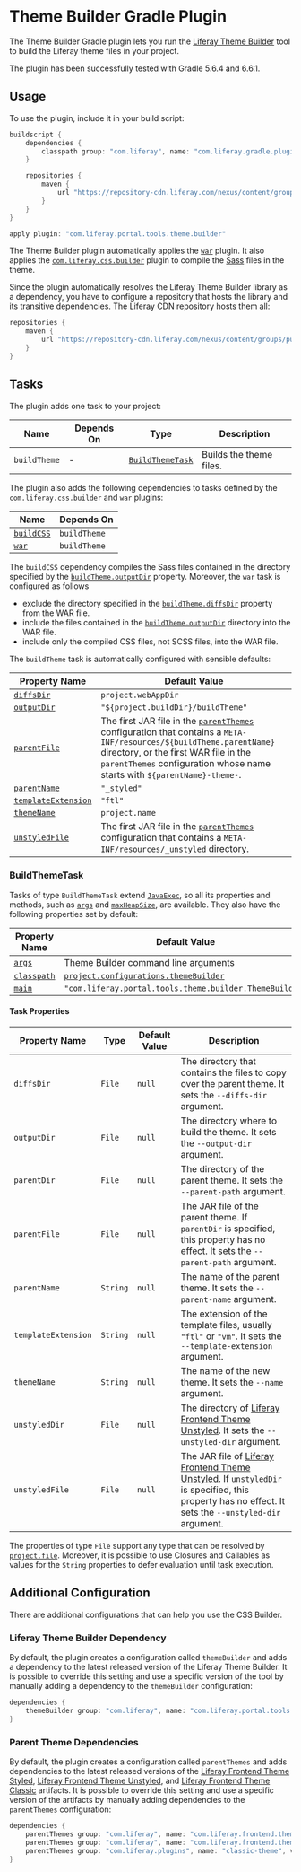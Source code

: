 # Theme Builder Gradle Plugin

The Theme Builder Gradle plugin lets you run the [Liferay Theme Builder](https://github.com/liferay/liferay-portal/tree/master/modules/util/portal-tools-theme-builder)
tool to build the Liferay theme files in your project.

The plugin has been successfully tested with Gradle 5.6.4 and 6.6.1.

## Usage

To use the plugin, include it in your build script:

```gradle
buildscript {
	dependencies {
		classpath group: "com.liferay", name: "com.liferay.gradle.plugins.theme.builder", version: "2.0.14"
	}

	repositories {
		maven {
			url "https://repository-cdn.liferay.com/nexus/content/groups/public"
		}
	}
}

apply plugin: "com.liferay.portal.tools.theme.builder"
```

The Theme Builder plugin automatically applies the [`war`](https://docs.gradle.org/current/userguide/war_plugin.html)
plugin. It also applies the [`com.liferay.css.builder`](https://github.com/liferay/liferay-portal/tree/master/modules/sdk/gradle-plugins-css-builder)
plugin to compile the [Sass](http://sass-lang.com/) files in the theme.

Since the plugin automatically resolves the Liferay Theme Builder library as a
dependency, you have to configure a repository that hosts the library and its
transitive dependencies. The Liferay CDN repository hosts them all:

```gradle
repositories {
	maven {
		url "https://repository-cdn.liferay.com/nexus/content/groups/public"
	}
}
```

## Tasks

The plugin adds one task to your project:

Name | Depends On | Type | Description
---- | ---------- | ---- | -----------
`buildTheme` | \- | [`BuildThemeTask`](#buildthemetask) | Builds the theme files.

The plugin also adds the following dependencies to tasks defined by the
`com.liferay.css.builder` and `war` plugins:

Name | Depends On
---- | ----------
[`buildCSS`](https://github.com/liferay/liferay-portal/tree/master/modules/sdk/gradle-plugins-css-builder#tasks) | `buildTheme`
[`war`](https://docs.gradle.org/current/userguide/war_plugin.html#sec:war_default_settings) | `buildTheme`

The `buildCSS` dependency compiles the Sass files contained in the directory
specified by the [`buildTheme.outputDir`](#outputdir) property. Moreover, the
`war` task is configured as follows

- exclude the directory specified in the [`buildTheme.diffsDir`](#diffsdir)
property from the WAR file.
- include the files contained in the [`buildTheme.outputDir`](#outputdir)
directory into the WAR file.
- include only the compiled CSS files, not SCSS files, into the WAR file.

The `buildTheme` task is automatically configured with sensible defaults:

Property Name | Default Value
------------- | -------------
[`diffsDir`](#diffsdir) | `project.webAppDir`
[`outputDir`](#outputdir) | `"${project.buildDir}/buildTheme"`
[`parentFile`](#parentfile) | The first JAR file in the [`parentThemes`](#parent-theme-dependencies) configuration that contains a `META-INF/resources/${buildTheme.parentName}` directory, or the first WAR file in the `parentThemes` configuration whose name starts with `${parentName}-theme-`.
[`parentName`](#parentname) | `"_styled"`
[`templateExtension`](#templateextension) | `"ftl"`
[`themeName`](#themename) | `project.name`
[`unstyledFile`](#unstyledfile) | The first JAR file in the [`parentThemes`](#parent-theme-dependencies) configuration that contains a `META-INF/resources/_unstyled` directory.

### BuildThemeTask

Tasks of type `BuildThemeTask` extend [`JavaExec`](https://docs.gradle.org/current/dsl/org.gradle.api.tasks.JavaExec.html),
so all its properties and methods, such as [`args`](https://docs.gradle.org/current/dsl/org.gradle.api.tasks.JavaExec.html#org.gradle.api.tasks.JavaExec:args(java.css.Iterable))
and [`maxHeapSize`](https://docs.gradle.org/current/dsl/org.gradle.api.tasks.JavaExec.html#org.gradle.api.tasks.JavaExec:maxHeapSize),
are available. They also have the following properties set by default:

Property Name | Default Value
------------- | -------------
[`args`](https://docs.gradle.org/current/dsl/org.gradle.api.tasks.JavaExec.html#org.gradle.api.tasks.JavaExec:args) | Theme Builder command line arguments
[`classpath`](https://docs.gradle.org/current/dsl/org.gradle.api.tasks.JavaExec.html#org.gradle.api.tasks.JavaExec:classpath) | [`project.configurations.themeBuilder`](#liferay-theme-builder-dependency)
[`main`](https://docs.gradle.org/current/dsl/org.gradle.api.tasks.JavaExec.html#org.gradle.api.tasks.JavaExec:main) | `"com.liferay.portal.tools.theme.builder.ThemeBuilder"`

#### Task Properties

Property Name | Type | Default Value | Description
------------- | ---- | ------------- | -----------
<a name="diffsdir"></a>`diffsDir` | `File` | `null` | The directory that contains the files to copy over the parent theme. It sets the `--diffs-dir` argument.
<a name="outputdir"></a>`outputDir` | `File` | `null` | The directory where to build the theme. It sets the `--output-dir` argument.
<a name="parentdir"></a>`parentDir` | `File` | `null` | The directory of the parent theme. It sets the `--parent-path` argument.
<a name="parentfile"></a>`parentFile` | `File` | `null` | The JAR file of the parent theme. If `parentDir` is specified, this property has no effect. It sets the `--parent-path` argument.
<a name="parentname"></a>`parentName` | `String` | `null` | The name of the parent theme. It sets the `--parent-name` argument.
<a name="templateextension"></a>`templateExtension` | `String` | `null` | The extension of the template files, usually `"ftl"` or `"vm"`. It sets the `--template-extension` argument.
<a name="themename"></a>`themeName` | `String` | `null` | The name of the new theme. It sets the `--name` argument.
<a name="unstyleddir"></a>`unstyledDir` | `File` | `null` | The directory of [Liferay Frontend Theme Unstyled](https://github.com/liferay/liferay-portal/tree/master/modules/apps/frontend-theme/frontend-theme-unstyled). It sets the `--unstyled-dir` argument.
<a name="unstyledfile"></a>`unstyledFile` | `File` | `null` | The JAR file of [Liferay Frontend Theme Unstyled](https://github.com/liferay/liferay-portal/tree/master/modules/apps/frontend-theme/frontend-theme-unstyled). If `unstyledDir` is specified, this property has no effect. It sets the `--unstyled-dir` argument.

The properties of type `File` support any type that can be resolved by [`project.file`](https://docs.gradle.org/current/dsl/org.gradle.api.Project.html#org.gradle.api.Project:file(java.css.Object)).
Moreover, it is possible to use Closures and Callables as values for the
`String` properties to defer evaluation until task execution.

## Additional Configuration

There are additional configurations that can help you use the CSS Builder.

### Liferay Theme Builder Dependency

By default, the plugin creates a configuration called `themeBuilder` and adds a
dependency to the latest released version of the Liferay Theme Builder. It is
possible to override this setting and use a specific version of the tool by
manually adding a dependency to the `themeBuilder` configuration:

```gradle
dependencies {
	themeBuilder group: "com.liferay", name: "com.liferay.portal.tools.theme.builder", version: "1.1.8"
}
```

### Parent Theme Dependencies

By default, the plugin creates a configuration called `parentThemes` and adds
dependencies to the latest released versions of the
[Liferay Frontend Theme Styled](https://github.com/liferay/liferay-portal/tree/master/modules/apps/frontend-theme/frontend-theme-styled),
[Liferay Frontend Theme Unstyled](https://github.com/liferay/liferay-portal/tree/master/modules/apps/frontend-theme/frontend-theme-unstyled),
and [Liferay Frontend Theme Classic](https://github.com/liferay/liferay-portal/tree/master/modules/apps/frontend-theme/frontend-theme-classic)
artifacts. It is possible to override this setting and use a specific version of
the artifacts by manually adding dependencies to the `parentThemes`
configuration:

```gradle
dependencies {
	parentThemes group: "com.liferay", name: "com.liferay.frontend.theme.styled", version: "2.0.13"
	parentThemes group: "com.liferay", name: "com.liferay.frontend.theme.unstyled", version: "2.0.13"
	parentThemes group: "com.liferay.plugins", name: "classic-theme", version: "1.0.29"
}
```
